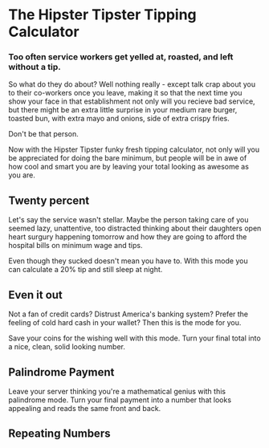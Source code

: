 # The Hipster Tipster Tipping Calculator

### Too often service workers get yelled at, roasted, and left without a tip.
So what do they do about? Well nothing really - except talk crap about you to their co-workers
once you leave, making it so that the next time you show your face in that establishment
not only will you recieve bad service, but there might be an extra little surprise in your
medium rare burger, toasted bun, with extra mayo and onions, side of extra crispy fries.

Don't be that person.

Now with the Hipster Tipster funky fresh tipping calculator, not only will you be appreciated
for doing the bare minimum, but people will be in awe of how cool and smart you are by leaving
your total looking as awesome as you are.

## Twenty percent
Let's say the service wasn't stellar. Maybe the person taking care of you seemed lazy, unattentive,
too distracted thinking about their daughters open heart surgury happening tomorrow and how they
are going to afford the hospital bills on minimum wage and tips.

Even though they sucked doesn't mean you have to. With this mode you can calculate a 20% tip and
still sleep at night.

## Even it out
Not a fan of credit cards? Distrust America's banking system? Prefer the feeling of cold hard
cash in your wallet? Then this is the mode for you.

Save your coins for the wishing well with this mode. Turn your final total into a nice, clean, 
solid looking number.

## Palindrome Payment
Leave your server thinking you're a mathematical genius with this palindrome mode. Turn your
final payment into a number that looks appealing and reads the same front and back.

## Repeating Numbers

